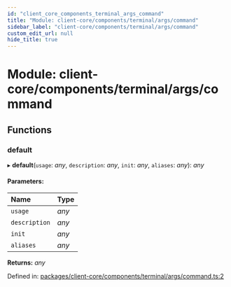 ```yaml
---
id: "client_core_components_terminal_args_command"
title: "Module: client-core/components/terminal/args/command"
sidebar_label: "client-core/components/terminal/args/command"
custom_edit_url: null
hide_title: true
---
```


# Module: client-core/components/terminal/args/command

## Functions

### default

▸ **default**(`usage`: *any*, `description`: *any*, `init`: *any*, `aliases`: *any*): *any*

#### Parameters:

Name | Type |
:------ | :------ |
`usage` | *any* |
`description` | *any* |
`init` | *any* |
`aliases` | *any* |

**Returns:** *any*

Defined in: [packages/client-core/components/terminal/args/command.ts:2](https://github.com/xr3ngine/xr3ngine/blob/9d253dc38/packages/client-core/components/terminal/args/command.ts#L2)

